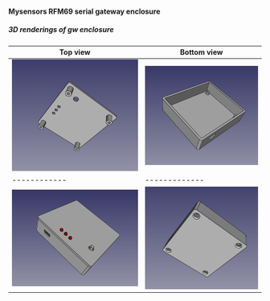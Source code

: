 #### Mysensors RFM69 serial gateway enclosure


##### 3D renderings of gw enclosure

Top view | Bottom view
------------ | -------------
![Alt text](freecad/renderings/top_assembly.png?raw=true "top view") | ![Alt text](freecad/renderings/bottom_assembly_inner.png?raw=true "bottom view")
------------ | -------------
![Alt text](freecad/renderings/full_assembly_pcb.png?raw=true "top view") | ![Alt text](freecad/renderings/bottom_screws_assembly.png?raw=true "bottom view")
